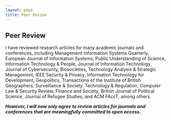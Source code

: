 ```yaml
---
layout: page
title: Peer Review
---
```


## Peer Review

I have reviewed research articles for many academic journals and conferences, including Management Information Systems Quarterly, European Journal of Information Systems, Public Understanding of Science, Information Technology & People, Journal of Information Technology, Journal of Cybersecurity, Biosocieties, Technology Analysis & Strategic Management, IEEE Security & Privacy, Information Technology for Development, Geopolitics, Transactions of the Institute of British Geographers, Surveillance & Society, Technology & Regulation, Computer Law & Security Review, Finance and Society, British Journal of Political Science, Journal of Refugee Studies, and ACM FAccT, among others.

**_However, I will now only agree to review articles for journals and conferences that are meaningfully committed to open access._**
